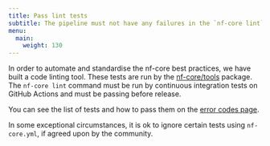 ```yaml
---
title: Pass lint tests
subtitle: The pipeline must not have any failures in the `nf-core lint` tests
menu:
  main:
    weight: 130
---
```


In order to automate and standardise the nf-core best practices, we have built a code linting tool.
These tests are run by the [nf-core/tools](https://github.com/nf-core/tools) package.
The `nf-core lint` command must be run by continuous integration tests on GitHub Actions and must be passing before release.

You can see the list of tests and how to pass them on the [error codes page](https://nf-co.re/tools).

In some exceptional circumstances, it is ok to ignore certain tests using `nf-core.yml`, if agreed upon by the community.
